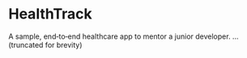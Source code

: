 # HealthTrack
A sample, end‑to‑end healthcare app to mentor a junior developer. ... (truncated for brevity)
